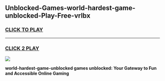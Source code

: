 
## Unblocked-Games-world-hardest-game-unblocked-Play-Free-vrlbx
<h3>
<a href="https://premium76.site?title=world-hardest-game-unblocked&ref=19M">CLICK TO PLAY</a></h3>
<hr>

<h3>
<a href="https://premium76.site?title=world-hardest-game-unblocked&ref=19M">CLICK 2 PLAY</a>
  
</h3>

<a href="https://premium76.site?title=world-hardest-game-unblocked&ref=19M"><img src="https://clearcache.store/games.png"></a>


**world-hardest-game-unblocked games unblocked: Your Gateway to Fun and Accessible Online Gaming**
